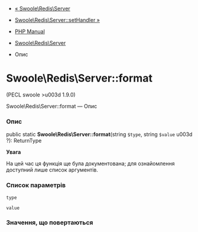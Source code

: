 - [« Swoole\Redis\Server](class.swoole-redis-server.md)
- [Swoole\Redis\Server::setHandler
»](swoole-redis-server.sethandler.md)

- [PHP Manual](index.md)
- [Swoole\Redis\Server](class.swoole-redis-server.md)
- Опис

# Swoole\Redis\Server::format

(PECL swoole \>u003d 1.9.0)

Swoole\Redis\Server::format — Опис

### Опис

public static **Swoole\Redis\Server::format**(string `$type`, string
`$value` u003d ?): ReturnType

**Увага**

На цей час ця функція ще була документована; для
ознайомлення доступний лише список аргументів.

### Список параметрів

`type`

`value`

### Значення, що повертаються
